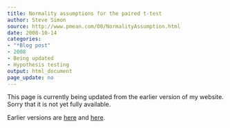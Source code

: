 ```yaml
---
title: Normality assumptions for the paired t-test
author: Steve Simon
source: http://www.pmean.com/08/NormalityAssumption.html
date: 2008-10-14
categories:
- "*Blog post"
- 2008
- Being updated
- Hypothesis testing
output: html_document
page_update: no
---
```


This page is currently being updated from the earlier version of my website. Sorry that it is not yet fully available.

<!---More--->


Earlier versions are [here][sim1] and [here][sim2].

[sim1]: http://www.pmean.com/08/NormalityAssumption.html
[sim2]: http://new.pmean.com/normality-assumption/
